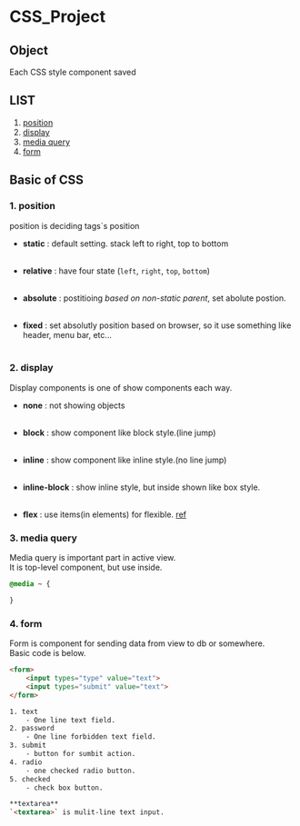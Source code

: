 # CSS_Project

## Object
Each CSS style component saved

## LIST
1. [position](#position)
2. [display](#display)
3. [media query](#mediaquery)
4. [form](#form)

## Basic of CSS
### 1. position<a id="position"/>
position is deciding tags`s position
 - **static** : default setting. stack left to right, top to bottom<br><br>
 
 - **relative** : have four state (`left`, `right`, `top`, `bottom`)<br><br>

 - **absolute** : postitioing *based on non-static parent*, set abolute postion.<br><br>

 - **fixed** : set absolutly position based on browser, so it use something like header, menu bar, etc...<br><br>


### 2. display<a id="display"/>
Display components is one of show components each way.
 - **none** : not showing objects<br><br>

 - **block** : show component like block style.(line jump)<br><br>

 - **inline** : show component like inline style.(no line jump)<br><br>

 - **inline-block** : show inline style, but inside shown like box style.<br><br>

 - **flex** : use items(in elements) for flexible. [ref](https://github.com/syleLim/CSS_Project/tree/master/DIV_LAYOUT#display--flex)


### 3. media query<a id="mediaquery"/>
Media query is important part in active view.<br>
It is top-level component, but use inside.

```css
@media ~ {

}
```

### 4. form<a id="form"/>
Form is component for sending data from view to db or somewhere.<br>Basic code is below.
```html
<form>
	<input types="type" value="text">
	<input types="submit" value="text">
</form>

1. text
	- One line text field.
2. password
	- One line forbidden text field.
3. submit
	- button for sumbit action.
4. radio
	- one checked radio button.
5. checked
	- check box button.

**textarea**
`<textarea>` is mulit-line text input.

```